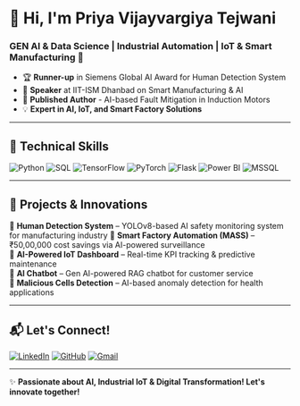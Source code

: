 
# 👋 Hi, I'm Priya Vijayvargiya Tejwani  
### GEN AI & Data Science | Industrial Automation | IoT & Smart Manufacturing 🚀

- 🏆 **Runner-up** in Siemens Global AI Award for Human Detection System
- 🎤 **Speaker** at IIT-ISM Dhanbad on Smart Manufacturing & AI
- 📖 **Published Author** - AI-based Fault Mitigation in Induction Motors
- 💡 **Expert in AI, IoT, and Smart Factory Solutions**

---

## 🔧 **Technical Skills**

![Python](https://img.shields.io/badge/Python-FFD43B?style=for-the-badge&logo=python&logoColor=blue)
![SQL](https://img.shields.io/badge/SQL-4479A1?style=for-the-badge&logo=postgresql&logoColor=white)
![TensorFlow](https://img.shields.io/badge/TensorFlow-FF6F00?style=for-the-badge&logo=tensorflow&logoColor=white)
![PyTorch](https://img.shields.io/badge/PyTorch-EE4C2C?style=for-the-badge&logo=pytorch&logoColor=white)
![Flask](https://img.shields.io/badge/Flask-000000?style=for-the-badge&logo=flask&logoColor=white)
![Power BI](https://img.shields.io/badge/PowerBI-F2C811?style=for-the-badge&logo=powerbi&logoColor=black)
![MSSQL](https://img.shields.io/badge/MSSQL-CC2927?style=for-the-badge&logo=microsoftsqlserver&logoColor=white)

---

## 🚀 **Projects & Innovations**

🔹 **Human Detection System** – YOLOv8-based AI safety monitoring system for manufacturing industry 
🔹 **Smart Factory Automation (MASS)** – ₹50,00,000 cost savings via AI-powered surveillance  
🔹 **AI-Powered IoT Dashboard** – Real-time KPI tracking & predictive maintenance  
🔹 **AI Chatbot** – Gen AI-powered RAG chatbot for customer service  
🔹 **Malicious Cells Detection** – AI-based anomaly detection for health applications  

---

## 📬 **Let's Connect!**

[![LinkedIn](https://img.shields.io/badge/LinkedIn-0A66C2?style=for-the-badge&logo=linkedin&logoColor=white)](https://linkedin.com/in/priya-vijayvargiya-tejwani-01441076)
[![GitHub](https://img.shields.io/badge/GitHub-171515?style=for-the-badge&logo=github&logoColor=white)](https://github.com/PriyaVj05T)
[![Gmail](https://img.shields.io/badge/Gmail-D14836?style=for-the-badge&logo=gmail&logoColor=white)](mailto:vijayvargiyapriya05@gmail.com)

---

✨ **Passionate about AI, Industrial IoT & Digital Transformation! Let's innovate together!**
